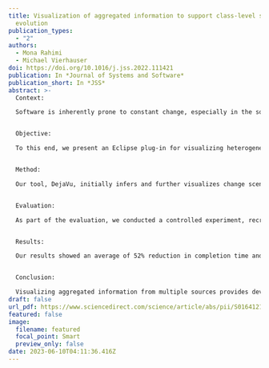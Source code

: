 ```yaml
---
title: Visualization of aggregated information to support class-level software
  evolution
publication_types:
  - "2"
authors:
  - Mona Rahimi
  - Michael Vierhauser
doi: https://doi.org/10.1016/j.jss.2022.111421
publication: In *Journal of Systems and Software*
publication_short: In *JSS*
abstract: >-
  Context:

  Software is inherently prone to constant change, especially in the source code, making it difficult for developers to keep track of changes performed over time and to fully understand their implications.


  Objective:

  To this end, we present an Eclipse plug-in for visualizing heterogeneous information, collected from multiple sources, at different levels of granularity. This visualization provides a single graphical representation of a system’s change histories over multiple versions, allowing developers to identify the previous and present dependencies in the system, while adding new or removing and modifying the current functionalities of a software. Summarizing and associating the relevant changes in a single graph, further supports developers, not familiar with the overall system, to conduct a self-study and explore the systems design and changes of its functionality over time.


  Method:

  Our tool, DejaVu, initially infers and further visualizes change scenarios that have been applied to a given class in source code, across multiple versions of a software. DejaVu additionally augments the change information with prior commits from GitHub repositories, as well as associated issues from Jira issue tracking system.


  Evaluation:

  As part of the evaluation, we conducted a controlled experiment, recruiting participants with research or industrial programming experiences. The participants were asked to investigate and assess a set of change stories with and without the use of the DejaVu. As such, we empirically evaluated the impact of DejaVu in alleviating developers’ understanding of code class-level changes across multiple versions.


  Results:

  Our results showed an average of 52% reduction in completion time and a 51% increase in correctness of several change-comprehension tasks once, users adopted DejaVu in comparison to the manual completion of the same tasks. A student’s t-test verified the significant improvement in time and correctness of the tasks with p-values of 0.01 and 0.002.


  Conclusion:

  Visualizing aggregated information from multiple sources provides developers with a more comprehensive intuition of the change and its rationale, facilitating software maintenance tasks.
draft: false
url_pdf: https://www.sciencedirect.com/science/article/abs/pii/S0164121222001297
featured: false
image:
  filename: featured
  focal_point: Smart
  preview_only: false
date: 2023-06-10T04:11:36.416Z
---
```

